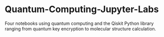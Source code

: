 # Quantum-Computing-Jupyter-Labs
Four notebooks using quantum computing and the Qiskit Python library ranging from quantum key encryption to molecular structure calculation.

